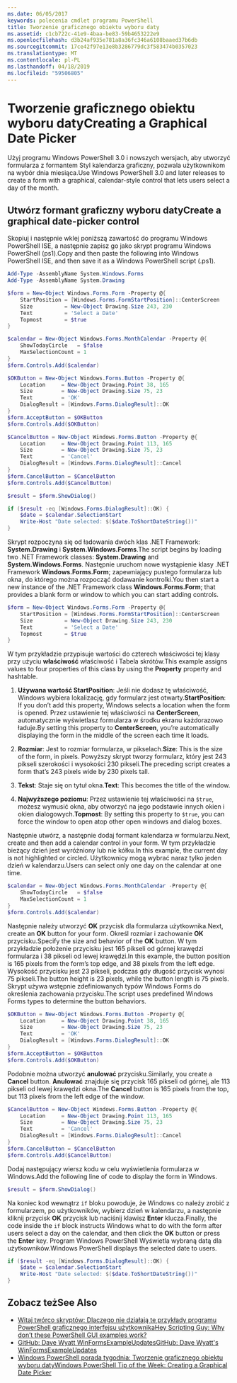 ```yaml
---
ms.date: 06/05/2017
keywords: polecenia cmdlet programu PowerShell
title: Tworzenie graficznego obiektu wyboru daty
ms.assetid: c1cb722c-41e9-4baa-be83-59b4653222e9
ms.openlocfilehash: d3b24af935e781a8a36fc346a6108baaed37b6db
ms.sourcegitcommit: 17ce42f97e13e8b3286779dc3f583474b0357023
ms.translationtype: MT
ms.contentlocale: pl-PL
ms.lasthandoff: 04/18/2019
ms.locfileid: "59506805"
---
```

# <a name="creating-a-graphical-date-picker"></a><span data-ttu-id="93d8d-103">Tworzenie graficznego obiektu wyboru daty</span><span class="sxs-lookup"><span data-stu-id="93d8d-103">Creating a Graphical Date Picker</span></span>

<span data-ttu-id="93d8d-104">Użyj programu Windows PowerShell 3.0 i nowszych wersjach, aby utworzyć formularza z formantem Styl kalendarza graficzny, pozwala użytkownikom na wybór dnia miesiąca.</span><span class="sxs-lookup"><span data-stu-id="93d8d-104">Use Windows PowerShell 3.0 and later releases to create a form with a graphical, calendar-style control that lets users select a day of the month.</span></span>

## <a name="create-a-graphical-date-picker-control"></a><span data-ttu-id="93d8d-105">Utwórz formant graficzny wyboru daty</span><span class="sxs-lookup"><span data-stu-id="93d8d-105">Create a graphical date-picker control</span></span>

<span data-ttu-id="93d8d-106">Skopiuj i następnie wklej poniższą zawartość do programu Windows PowerShell ISE, a następnie zapisz go jako skrypt programu Windows PowerShell (ps1).</span><span class="sxs-lookup"><span data-stu-id="93d8d-106">Copy and then paste the following into Windows PowerShell ISE, and then save it as a Windows PowerShell script (.ps1).</span></span>

```powershell
Add-Type -AssemblyName System.Windows.Forms
Add-Type -AssemblyName System.Drawing

$form = New-Object Windows.Forms.Form -Property @{
    StartPosition = [Windows.Forms.FormStartPosition]::CenterScreen
    Size          = New-Object Drawing.Size 243, 230
    Text          = 'Select a Date'
    Topmost       = $true
}

$calendar = New-Object Windows.Forms.MonthCalendar -Property @{
    ShowTodayCircle   = $false
    MaxSelectionCount = 1
}
$form.Controls.Add($calendar)

$OKButton = New-Object Windows.Forms.Button -Property @{
    Location     = New-Object Drawing.Point 38, 165
    Size         = New-Object Drawing.Size 75, 23
    Text         = 'OK'
    DialogResult = [Windows.Forms.DialogResult]::OK
}
$form.AcceptButton = $OKButton
$form.Controls.Add($OKButton)

$CancelButton = New-Object Windows.Forms.Button -Property @{
    Location     = New-Object Drawing.Point 113, 165
    Size         = New-Object Drawing.Size 75, 23
    Text         = 'Cancel'
    DialogResult = [Windows.Forms.DialogResult]::Cancel
}
$form.CancelButton = $CancelButton
$form.Controls.Add($CancelButton)

$result = $form.ShowDialog()

if ($result -eq [Windows.Forms.DialogResult]::OK) {
    $date = $calendar.SelectionStart
    Write-Host "Date selected: $($date.ToShortDateString())"
}
```

<span data-ttu-id="93d8d-107">Skrypt rozpoczyna się od ładowania dwóch klas .NET Framework: **System.Drawing** i **System.Windows.Forms**.</span><span class="sxs-lookup"><span data-stu-id="93d8d-107">The script begins by loading two .NET Framework classes: **System.Drawing** and **System.Windows.Forms**.</span></span>
<span data-ttu-id="93d8d-108">Następnie uruchom nowe wystąpienie klasy .NET Framework **Windows.Forms.Form**; zapewniający pustego formularza lub okna, do którego można rozpocząć dodawanie kontrolki.</span><span class="sxs-lookup"><span data-stu-id="93d8d-108">You then start a new instance of the .NET Framework class **Windows.Forms.Form**; that provides a blank form or window to which you can start adding controls.</span></span>

```powershell
$form = New-Object Windows.Forms.Form -Property @{
    StartPosition = [Windows.Forms.FormStartPosition]::CenterScreen
    Size          = New-Object Drawing.Size 243, 230
    Text          = 'Select a Date'
    Topmost       = $true
}
```

<span data-ttu-id="93d8d-109">W tym przykładzie przypisuje wartości do czterech właściwości tej klasy przy użyciu **właściwość** właściwość i Tabela skrótów.</span><span class="sxs-lookup"><span data-stu-id="93d8d-109">This example assigns values to four properties of this class by using the **Property** property and hashtable.</span></span>

1. <span data-ttu-id="93d8d-110">**Używana wartość StartPosition**: Jeśli nie dodasz tę właściwość, Windows wybiera lokalizację, gdy formularz jest otwarty.</span><span class="sxs-lookup"><span data-stu-id="93d8d-110">**StartPosition**: If you don’t add this property, Windows selects a location when the form is opened.</span></span>
   <span data-ttu-id="93d8d-111">Przez ustawienie tej właściwości na **CenterScreen**, automatycznie wyświetlasz formularza w środku ekranu każdorazowo ładuje.</span><span class="sxs-lookup"><span data-stu-id="93d8d-111">By setting this property to **CenterScreen**, you’re automatically displaying the form in the middle of the screen each time it loads.</span></span>

2. <span data-ttu-id="93d8d-112">**Rozmiar**: Jest to rozmiar formularza, w pikselach.</span><span class="sxs-lookup"><span data-stu-id="93d8d-112">**Size**: This is the size of the form, in pixels.</span></span>
   <span data-ttu-id="93d8d-113">Powyższy skrypt tworzy formularz, który jest 243 pikseli szerokości i wysokości 230 pikseli.</span><span class="sxs-lookup"><span data-stu-id="93d8d-113">The preceding script creates a form that’s 243 pixels wide by 230 pixels tall.</span></span>

3. <span data-ttu-id="93d8d-114">**Tekst**: Staje się on tytuł okna.</span><span class="sxs-lookup"><span data-stu-id="93d8d-114">**Text**: This becomes the title of the window.</span></span>

4. <span data-ttu-id="93d8d-115">**Najwyższego poziomu**: Przez ustawienie tej właściwości na `$true`, możesz wymusić okna, aby otworzyć na jego podstawie innych okien i okien dialogowych.</span><span class="sxs-lookup"><span data-stu-id="93d8d-115">**Topmost**: By setting this property to `$true`, you can force the window to open atop other open windows and dialog boxes.</span></span>

<span data-ttu-id="93d8d-116">Następnie utwórz, a następnie dodaj formant kalendarza w formularzu.</span><span class="sxs-lookup"><span data-stu-id="93d8d-116">Next, create and then add a calendar control in your form.</span></span>
<span data-ttu-id="93d8d-117">W tym przykładzie bieżący dzień jest wyróżniony lub nie kółku.</span><span class="sxs-lookup"><span data-stu-id="93d8d-117">In this example, the current day is not highlighted or circled.</span></span>
<span data-ttu-id="93d8d-118">Użytkownicy mogą wybrać naraz tylko jeden dzień w kalendarzu.</span><span class="sxs-lookup"><span data-stu-id="93d8d-118">Users can select only one day on the calendar at one time.</span></span>

```powershell
$calendar = New-Object Windows.Forms.MonthCalendar -Property @{
    ShowTodayCircle   = $false
    MaxSelectionCount = 1
}
$form.Controls.Add($calendar)
```

<span data-ttu-id="93d8d-119">Następnie należy utworzyć **OK** przycisk dla formularza użytkownika.</span><span class="sxs-lookup"><span data-stu-id="93d8d-119">Next, create an **OK** button for your form.</span></span>
<span data-ttu-id="93d8d-120">Określ rozmiar i zachowanie **OK** przycisku.</span><span class="sxs-lookup"><span data-stu-id="93d8d-120">Specify the size and behavior of the **OK** button.</span></span>
<span data-ttu-id="93d8d-121">W tym przykładzie położenie przycisku jest 165 pikseli od górnej krawędzi formularza i 38 pikseli od lewej krawędzi.</span><span class="sxs-lookup"><span data-stu-id="93d8d-121">In this example, the button position is 165 pixels from the form’s top edge, and 38 pixels from the left edge.</span></span>
<span data-ttu-id="93d8d-122">Wysokość przycisku jest 23 pikseli, podczas gdy długość przycisk wynosi 75 pikseli.</span><span class="sxs-lookup"><span data-stu-id="93d8d-122">The button height is 23 pixels, while the button length is 75 pixels.</span></span>
<span data-ttu-id="93d8d-123">Skrypt używa wstępnie zdefiniowanych typów Windows Forms do określenia zachowania przycisku.</span><span class="sxs-lookup"><span data-stu-id="93d8d-123">The script uses predefined Windows Forms types to determine the button behaviors.</span></span>

```powershell
$OKButton = New-Object Windows.Forms.Button -Property @{
    Location     = New-Object Drawing.Point 38, 165
    Size         = New-Object Drawing.Size 75, 23
    Text         = 'OK'
    DialogResult = [Windows.Forms.DialogResult]::OK
}
$form.AcceptButton = $OKButton
$form.Controls.Add($OKButton)
```

<span data-ttu-id="93d8d-124">Podobnie można utworzyć **anulować** przycisku.</span><span class="sxs-lookup"><span data-stu-id="93d8d-124">Similarly, you create a **Cancel** button.</span></span>
<span data-ttu-id="93d8d-125">**Anulować** znajduje się przycisk 165 pikseli od górnej, ale 113 pikseli od lewej krawędzi okna.</span><span class="sxs-lookup"><span data-stu-id="93d8d-125">The **Cancel** button is 165 pixels from the top, but 113 pixels from the left edge of the window.</span></span>

```powershell
$CancelButton = New-Object Windows.Forms.Button -Property @{
    Location     = New-Object Drawing.Point 113, 165
    Size         = New-Object Drawing.Size 75, 23
    Text         = 'Cancel'
    DialogResult = [Windows.Forms.DialogResult]::Cancel
}
$form.CancelButton = $CancelButton
$form.Controls.Add($CancelButton)
```

<span data-ttu-id="93d8d-126">Dodaj następujący wiersz kodu w celu wyświetlenia formularza w Windows.</span><span class="sxs-lookup"><span data-stu-id="93d8d-126">Add the following line of code to display the form in Windows.</span></span>

```powershell
$result = $form.ShowDialog()
```

<span data-ttu-id="93d8d-127">Na koniec kod wewnątrz `if` bloku powoduje, że Windows co należy zrobić z formularzem, po użytkowników, wybierz dzień w kalendarzu, a następnie kliknij przycisk **OK** przycisk lub naciśnij klawisz **Enter** klucza.</span><span class="sxs-lookup"><span data-stu-id="93d8d-127">Finally, the code inside the `if` block instructs Windows what to do with the form after users select a day on the calendar, and then click the **OK** button or press the **Enter** key.</span></span>
<span data-ttu-id="93d8d-128">Program Windows PowerShell Wyświetla wybraną datą dla użytkowników.</span><span class="sxs-lookup"><span data-stu-id="93d8d-128">Windows PowerShell displays the selected date to users.</span></span>

```powershell
if ($result -eq [Windows.Forms.DialogResult]::OK) {
    $date = $calendar.SelectionStart
    Write-Host "Date selected: $($date.ToShortDateString())"
}
```

## <a name="see-also"></a><span data-ttu-id="93d8d-129">Zobacz też</span><span class="sxs-lookup"><span data-stu-id="93d8d-129">See Also</span></span>

- [<span data-ttu-id="93d8d-130">Witaj twórco skryptów:  Dlaczego nie działają te przykłady programu PowerShell graficznego interfejsu użytkownika</span><span class="sxs-lookup"><span data-stu-id="93d8d-130">Hey Scripting Guy:  Why don’t these PowerShell GUI examples work?</span></span>](https://go.microsoft.com/fwlink/?LinkId=506644)
- [<span data-ttu-id="93d8d-131">GitHub: Dave Wyatt WinFormsExampleUpdates</span><span class="sxs-lookup"><span data-stu-id="93d8d-131">GitHub: Dave Wyatt's WinFormsExampleUpdates</span></span>](https://github.com/dlwyatt/WinFormsExampleUpdates)
- [<span data-ttu-id="93d8d-132">Windows PowerShell porada tygodnia:  Tworzenie graficznego obiektu wyboru daty</span><span class="sxs-lookup"><span data-stu-id="93d8d-132">Windows PowerShell Tip of the Week:  Creating a Graphical Date Picker</span></span>](https://technet.microsoft.com/library/ff730942.aspx)